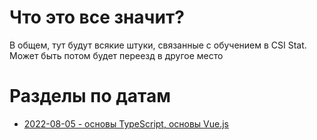 # Что это все значит?

В общем, тут будут всякие штуки, связанные с обучением в CSI Stat. Может быть потом будет переезд в другое место

# Разделы по датам

* [2022-08-05 - основы TypeScript, основы Vue.js](2022-08-05/index.md)
